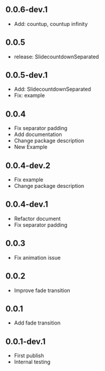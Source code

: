 ## 0.0.6-dev.1
* Add: countup, countup infinity

## 0.0.5
* release: SlidecountdownSeparated

## 0.0.5-dev.1
* Add: SlidecountdownSeparated
* Fix: example

## 0.0.4
* Fix separator padding
* Add documentation
* Change package description
* New Example

## 0.0.4-dev.2
* Fix example 
* Change package description

## 0.0.4-dev.1
* Refactor document
* Fix separator padding

## 0.0.3
* Fix animation issue

## 0.0.2

* Improve fade transition

## 0.0.1

* Add fade transition

## 0.0.1-dev.1

* First publish
* Internal testing